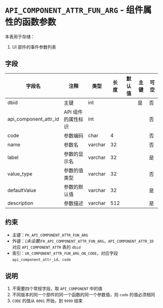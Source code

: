 # `API_COMPONENT_ATTR_FUN_ARG` - 组件属性的函数参数

本表用于存储：

1. UI 部件的事件参数列表

## 字段

| 字段名                | 注释               | 类型    | 长度 | 默认值 | 主键 | 可空 |
| --------------------- | ------------------ | ------- | ---- | ------ | ---- | ---- |
| dbid                  | 主键               | int     |      |        | 是   | 否   |
| api_component_attr_id | API 组件的属性标识 | int     |      |        |      | 否   |
| code                  | 参数编码           | char    | 4    |        |      | 否   |
| name                  | 参数名             | varchar | 32   |        |      | 否   |
| label                 | 参数的显示名       | varchar | 32   |        |      | 是   |
| value_type            | 参数的值类型       | varchar | 32   |        |      | 否   |
| defaultValue          | 参数的默认值       | varchar | 32   |        |      | 是   |
| description           | 参数描述           | varchar | 512  |        |      | 是   |

## 约束

* 主键：`PK_API_COMPONENT_ATTR_FUN_ARG`
* 外键：(*未设置*)`FK_API_COMPONENT_ATTR_FUN_ARG`，`API_COMPONENT_ATTR_ID` 对应 `API_COMPONENT_ATTR` 表的 `dbid`
* 索引：`UK_COMPONENT_ATTR_FUN_ARG_ON_CODE`，对应字段 `api_component_attr_id`、`code`

## 说明

1. 不需要四个常规字段，取 `API_COMPONENT` 中的值
2. 不同版本的同一个部件的同一个函数的同一个参数值，则 `code` 的值必须相同
3. `CODE` 的值从 `0001` 开始，到 `9999` 结束
